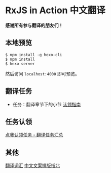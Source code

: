 # RxJS in Action 中文翻译

**感谢所有参与翻译的朋友们！**

## 本地预览

```
$ npm install -g hexo-cli
$ npm install
$ hexo server
```

然后访问 `localhost:4000` 即可预览。


## 翻译任务

* 任务：翻译章节下的小节
[认领指南](https://github.com/docschina/rxjs-in-action/issues/25)

## 任务认领
[点我认领任务 - 翻译任务汇总](https://github.com/docschina/rxjs-in-action/projects/1)

## 其他
[翻译词汇](https://github.com/docschina/translator-guide/blob/master/%E7%BF%BB%E8%AF%91%E8%AF%8D%E6%B1%87.md)
[中文文案排版指北](https://github.com/docschina/translator-guide/blob/master/%E4%B8%AD%E6%96%87%E6%96%87%E6%A1%88%E6%8E%92%E7%89%88%E6%8C%87%E5%8C%97%EF%BC%88%E7%AE%80%E4%BD%93%E4%B8%AD%E6%96%87%E7%89%88%EF%BC%89.md)
